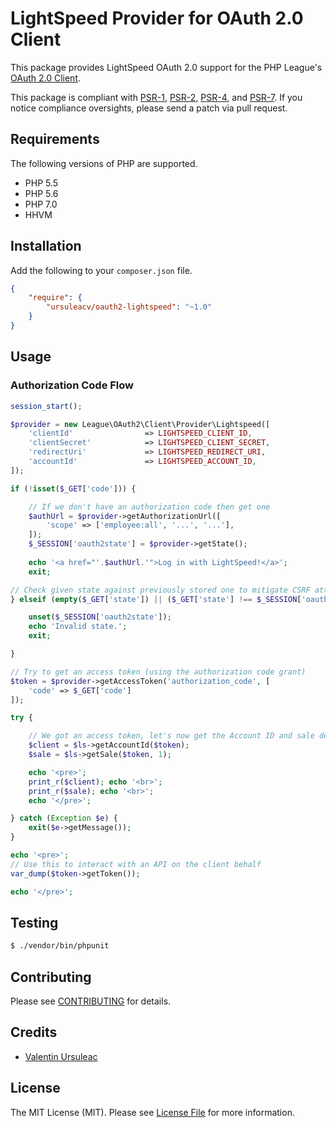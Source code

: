 # LightSpeed Provider for OAuth 2.0 Client

This package provides LightSpeed OAuth 2.0 support for the PHP League's [OAuth 2.0 Client](https://github.com/ursuleacv/oauth2-client).

This package is compliant with [PSR-1][], [PSR-2][], [PSR-4][], and [PSR-7][]. If you notice compliance oversights, please send a patch via pull request.

[PSR-1]: https://github.com/php-fig/fig-standards/blob/master/accepted/PSR-1-basic-coding-standard.md
[PSR-2]: https://github.com/php-fig/fig-standards/blob/master/accepted/PSR-2-coding-style-guide.md
[PSR-4]: https://github.com/php-fig/fig-standards/blob/master/accepted/PSR-4-autoloader.md
[PSR-7]: https://github.com/php-fig/fig-standards/blob/master/accepted/PSR-7-http-message.md


## Requirements

The following versions of PHP are supported.

* PHP 5.5
* PHP 5.6
* PHP 7.0
* HHVM

## Installation

Add the following to your `composer.json` file.

```json
{
    "require": {
        "ursuleacv/oauth2-lightspeed": "~1.0"
    }
}
```

## Usage

### Authorization Code Flow

```php
session_start();

$provider = new League\OAuth2\Client\Provider\Lightspeed([
    'clientId'                => LIGHTSPEED_CLIENT_ID,
    'clientSecret'            => LIGHTSPEED_CLIENT_SECRET,
    'redirectUri'             => LIGHTSPEED_REDIRECT_URI,
    'accountId'               => LIGHTSPEED_ACCOUNT_ID,
]);

if (!isset($_GET['code'])) {

    // If we don't have an authorization code then get one
    $authUrl = $provider->getAuthorizationUrl([
        'scope' => ['employee:all', '...', '...'],
    ]);
    $_SESSION['oauth2state'] = $provider->getState();
    
    echo '<a href="'.$authUrl.'">Log in with LightSpeed!</a>';
    exit;

// Check given state against previously stored one to mitigate CSRF attack
} elseif (empty($_GET['state']) || ($_GET['state'] !== $_SESSION['oauth2state'])) {

    unset($_SESSION['oauth2state']);
    echo 'Invalid state.';
    exit;

}

// Try to get an access token (using the authorization code grant)
$token = $provider->getAccessToken('authorization_code', [
    'code' => $_GET['code']
]);

try {

    // We got an access token, let's now get the Account ID and sale details
    $client = $ls->getAccountId($token);
    $sale = $ls->getSale($token, 1);

    echo '<pre>';
    print_r($client); echo '<br>';
    print_r($sale); echo '<br>';
    echo '</pre>';

} catch (Exception $e) {
    exit($e->getMessage());
}

echo '<pre>';
// Use this to interact with an API on the client behalf
var_dump($token->getToken());

echo '</pre>';
```

## Testing

``` bash
$ ./vendor/bin/phpunit
```

## Contributing

Please see [CONTRIBUTING](https://github.com/ursuleacv/oauth2-lightspeed/blob/master/CONTRIBUTING.md) for details.


## Credits

- [Valentin Ursuleac](https://github.com/ursuleacv)

## License

The MIT License (MIT). Please see [License File](https://github.com/ursuleacv/oauth2-lightspeed/blob/master/LICENSE) for more information.
